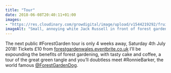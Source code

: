 ```yaml
---
title: "Tour"
date: 2018-06-08T20:40:11+01:00
images: 
- "https://res.cloudinary.com/growdigital/image/upload/v1544219292/fruit-triangle-40810050980.jpg"
imageAlt: "Small, annoying white Jack Russell in front of forest garden fruit bed, mature trees and farm gate in background"
---
```


The next public #ForestGarden tour is only 4 weeks away, Saturday 4th July 2018! Tickets £10 from [forestgardenwales.eventbrite.co.uk](https://forestgardenwales.eventbrite.co.uk/) I’ll be expounding the benefits of forest gardening, with tasty cake and coffee, a tour of the great green tangle and you’ll doubtless meet #RonnieBarker, the world famous [@ForestGardenDog](https://twitter.com/ForestGardenDog/). 
